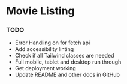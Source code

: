 # Movie Listing

### TODO
- Error Handling on for fetch api
- Add accessibility linting
- Check if all Tailwind classes are needed
- Full mobile, tablet and desktop run through
- Get deployment working
- Update README and other docs in GitHub